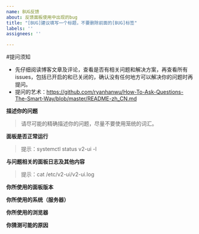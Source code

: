 ```yaml
---
name: BUG反馈
about: 反馈面板使用中出现的bug
title: "[BUG]建议填写一个标题，不要删除前面的[BUG]标签"
labels: ''
assignees: ''

---
```


#提问须知
 - 先仔细阅读博客文章及评论，查看是否有相关问题和解决方案，再查看所有 issues，包括已开启的和已关闭的，确认没有任何地方可以解决你的问题时再提问。
 - 提问的艺术：https://github.com/ryanhanwu/How-To-Ask-Questions-The-Smart-Way/blob/master/README-zh_CN.md


**描述你的问题**
>请尽可能的精确描述你的问题，尽量不要使用笼统的词汇。


**面板是否正常运行**
>提示：systemctl status v2-ui -l


**与问题相关的面板日志及其他内容**
>提示：cat /etc/v2-ui/v2-ui.log


**你所使用的面板版本**


**你所使用的系统（服务器）**


**你所使用的浏览器**


**你猜测可能的原因**
